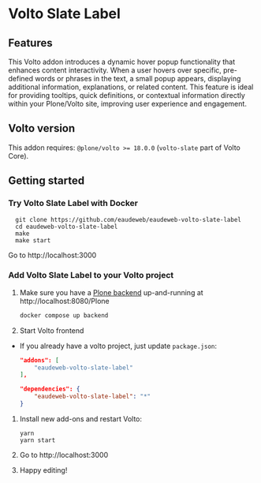 # Volto Slate Label

## Features

This Volto addon introduces a dynamic hover popup functionality that enhances content interactivity. When a user hovers over specific, pre-defined words or phrases in the text, a small popup appears, displaying additional information, explanations, or related content. This feature is ideal for providing tooltips, quick definitions, or contextual information directly within your Plone/Volto site, improving user experience and engagement.

## Volto version

This addon requires: `@plone/volto >= 18.0.0` (`volto-slate` part of Volto Core).

## Getting started

### Try Volto Slate Label with Docker

      git clone https://github.com/eaudeweb/eaudeweb-volto-slate-label
      cd eaudeweb-volto-slate-label
      make
      make start

Go to http://localhost:3000

### Add Volto Slate Label to your Volto project

1. Make sure you have a [Plone backend](https://plone.org/download) up-and-running at http://localhost:8080/Plone

   ```Bash
   docker compose up backend
   ```

1. Start Volto frontend

- If you already have a volto project, just update `package.json`:

  ```JSON
  "addons": [
      "eaudeweb-volto-slate-label"
  ],

  "dependencies": {
      "eaudeweb-volto-slate-label": "*"
  }
  ```

1. Install new add-ons and restart Volto:

   ```
   yarn
   yarn start
   ```

1. Go to http://localhost:3000

1. Happy editing!
